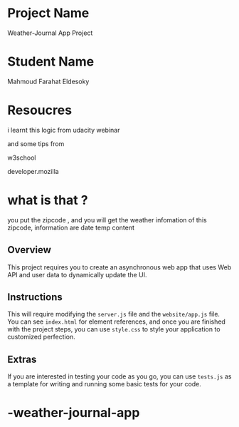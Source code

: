  # Project Name
Weather-Journal App Project

# Student Name

Mahmoud Farahat Eldesoky


# Resoucres

i learnt this logic from udacity webinar 

and some tips from

w3school

developer.mozilla



# what is that ? 


you put the zipcode , and you will get the weather infomation of this zipcode, information are 
 date
 temp 
 content 


## Overview
This project requires you to create an asynchronous web app that uses Web API and user data to dynamically update the UI. 

## Instructions
This will require modifying the `server.js` file and the `website/app.js` file. You can see `index.html` for element references, and once you are finished with the project steps, you can use `style.css` to style your application to customized perfection.

## Extras
If you are interested in testing your code as you go, you can use `tests.js` as a template for writing and running some basic tests for your code.
# -weather-journal-app
